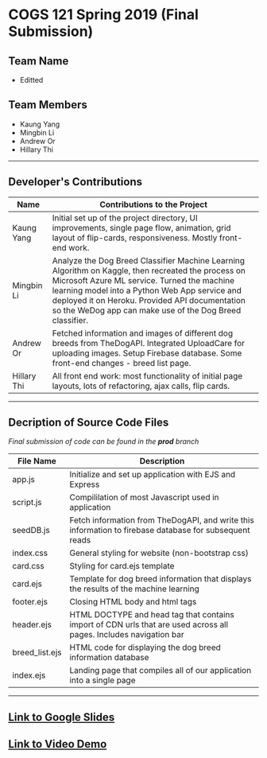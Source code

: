 # COGS 121 Spring 2019 (Final Submission)

## Team Name
* Editted

## Team Members
* Kaung Yang
* Mingbin Li 
* Andrew Or
* Hillary Thi 

---
## Developer's Contributions
Name | Contributions to the Project
------------ | -------------
Kaung Yang | Initial set up of the project directory, UI improvements, single page flow, animation, grid layout of flip-cards, responsiveness. Mostly front-end work. 
Mingbin Li | Analyze the Dog Breed Classifier Machine Learning Algorithm on Kaggle, then recreated the process on Microsoft Azure ML service. Turned the machine learning model into a Python Web App service and deployed it on Heroku. Provided API documentation so the WeDog app can make use of the Dog Breed classifier.
Andrew Or | Fetched information and images of different dog breeds from TheDogAPI. Integrated UploadCare for uploading images. Setup Firebase database. Some front-end changes - breed list page.
Hillary Thi | All front end work: most functionality of initial page layouts, lots of refactoring, ajax calls, flip cards.
    
---
## Decription of Source Code Files
*Final submission of code can be found in the __prod__ branch*

File Name | Description
------------ | -------------
app.js | Initialize and set up application with EJS and Express
script.js | Compililation of most Javascript used in application
seedDB.js | Fetch information from TheDogAPI, and write this information to firebase database for subsequent reads
index.css | General styling for website (non-bootstrap css)
card.css | Styling for card.ejs template
card.ejs | Template for dog breed information that displays the results of the machine learning
footer.ejs | Closing HTML body and html tags
header.ejs | HTML DOCTYPE and head tag that contains import of CDN urls that are used across all pages. Includes navigation bar
breed_list.ejs | HTML code for displaying the dog breed information database
index.ejs | Landing page that compiles all of our application into a single page

---

## [Link to Google Slides](https://docs.google.com/presentation/d/18Z8m6mijxqJ-MYc0MNGLrlbZm5V7n-RQ7_JXSV23SIg/)

## [Link to Video Demo](https://www.youtube.com/watch?v=WGZzsQK0Qqc)
